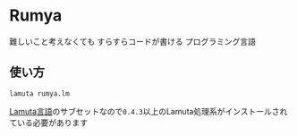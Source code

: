 # Rumya
難しいこと考えなくても すらすらコードが書ける プログラミング言語

## 使い方
```
lamuta rumya.lm
```
[Lamuta言語](https://github.com/KajizukaTaichi/lamuta)のサブセットなので`0.4.3`以上のLamuta処理系がインストールされている必要があります
